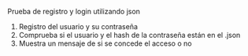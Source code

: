 Prueba de registro y login utilizando json

1. Registro del usuario y su contraseña
2. Comprueba si el usuario y el hash de la contraseña están en el .json
3. Muestra un mensaje de si se concede el acceso o no
